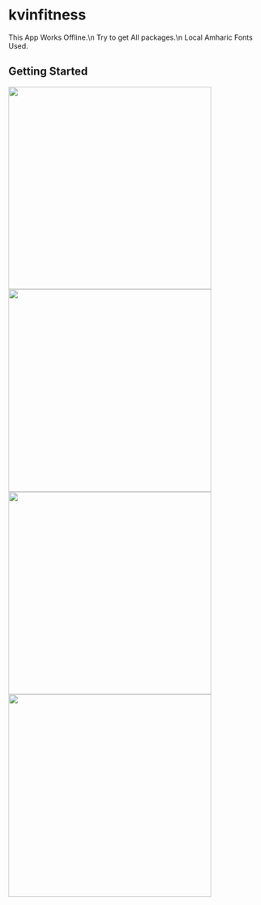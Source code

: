# kvinfitness

This App Works Offline.\n
Try to get All packages.\n
Local Amharic Fonts Used.


## Getting Started


<img src = https://user-images.githubusercontent.com/79464470/156593931-5abbe30f-6722-43d0-b40e-bf27c1b3c940.png width =400 />
<img src = https://user-images.githubusercontent.com/79464470/156593935-a4e68348-8526-4dfa-8e89-259dfe3d8fd7.png width =400/>

<img src =https://user-images.githubusercontent.com/79464470/156593938-c65726de-32f1-4f90-b1f8-1ee26e092153.png width =400/>
<img src = https://user-images.githubusercontent.com/79464470/156593922-01b77b08-30c8-45f8-b3a2-09ba93c8ac58.png width =400/>
